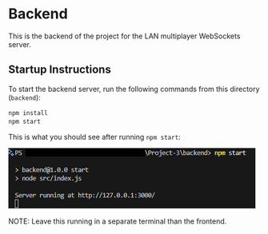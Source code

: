 # Backend

This is the backend of the project for the LAN multiplayer WebSockets server.

## Startup Instructions

<!-- TODO: Once we fully implement the backend, update these instructions -->

To start the backend server, run the following commands from this directory (`backend`):

```bash
npm install
npm start
```

This is what you should see after running `npm start`:

![Screenshot of a terminal after running the provided command(s)](../assets/images/backend_start.png)

NOTE: Leave this running in a separate terminal than the frontend.
